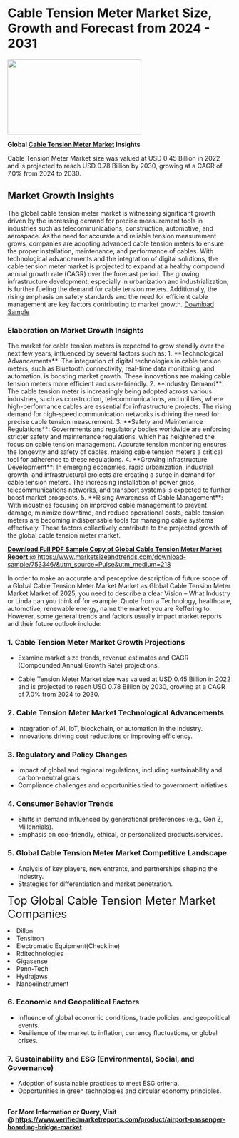 <H1>Cable Tension Meter Market Size, Growth and Forecast from 2024 - 2031</H1><img class="aligncenter size-medium wp-image-584254" src="https://thirdeyenews.in/wp-content/uploads/2024/09/Global-Market-Research-300x168.jpeg" alt="" width="300" height="168" /><p><strong>Global&nbsp;<a href="https://www.marketsizeandtrends.com/download-sample/753346/&amp;utm_source=Pulse&amp;utm_medium=218">Cable Tension Meter Market</a> Insights</strong></p><p>Cable Tension Meter Market size was valued at USD 0.45 Billion in 2022 and is projected to reach USD 0.78 Billion by 2030, growing at a CAGR of 7.0% from 2024 to 2030.</p><p><h2>Market Growth Insights</h2> The global cable tension meter market is witnessing significant growth driven by the increasing demand for precise measurement tools in industries such as telecommunications, construction, automotive, and aerospace. As the need for accurate and reliable tension measurement grows, companies are adopting advanced cable tension meters to ensure the proper installation, maintenance, and performance of cables. With technological advancements and the integration of digital solutions, the cable tension meter market is projected to expand at a healthy compound annual growth rate (CAGR) over the forecast period. The growing infrastructure development, especially in urbanization and industrialization, is further fueling the demand for cable tension meters. Additionally, the rising emphasis on safety standards and the need for efficient cable management are key factors contributing to market growth. <a href="#">Download Sample</a> <h3>Elaboration on Market Growth Insights</h3> The market for cable tension meters is expected to grow steadily over the next few years, influenced by several factors such as: 1. **Technological Advancements**: The integration of digital technologies in cable tension meters, such as Bluetooth connectivity, real-time data monitoring, and automation, is boosting market growth. These innovations are making cable tension meters more efficient and user-friendly. 2. **Industry Demand**: The cable tension meter is increasingly being adopted across various industries, such as construction, telecommunications, and utilities, where high-performance cables are essential for infrastructure projects. The rising demand for high-speed communication networks is driving the need for precise cable tension measurement. 3. **Safety and Maintenance Regulations**: Governments and regulatory bodies worldwide are enforcing stricter safety and maintenance regulations, which has heightened the focus on cable tension management. Accurate tension monitoring ensures the longevity and safety of cables, making cable tension meters a critical tool for adherence to these regulations. 4. **Growing Infrastructure Development**: In emerging economies, rapid urbanization, industrial growth, and infrastructural projects are creating a surge in demand for cable tension meters. The increasing installation of power grids, telecommunications networks, and transport systems is expected to further boost market prospects. 5. **Rising Awareness of Cable Management**: With industries focusing on improved cable management to prevent damage, minimize downtime, and reduce operational costs, cable tension meters are becoming indispensable tools for managing cable systems effectively. These factors collectively contribute to the projected growth of the global cable tension meter market. <a href="#"></p><p><span class=""><strong>Download Full PDF Sample Copy of Global Cable Tension Meter Market Report</strong> @ <a href="https://www.marketsizeandtrends.com/download-sample/753346/&amp;utm_source=Pulse&amp;utm_medium=218" target="_blank">https://www.marketsizeandtrends.com/download-sample/753346/&amp;utm_source=Pulse&amp;utm_medium=218</a></span></p><p>In order to make an accurate and perceptive description of future scope of a Global&nbsp;Cable Tension Meter Market Market as Global&nbsp;Cable Tension Meter Market Market of 2025, you need to describe a clear Vision &ndash; What Industry or Linda can you think of for example: Quote from a Technology, healthcare, automotive, renewable energy, name the market you are Reffering to. However, some general trends and factors usually impact market reports and their future outlook include:</p><h3>1.&nbsp;<strong>Cable Tension Meter Market Growth Projections</strong></h3><ul><li>Examine market size trends, revenue estimates and CAGR (Compounded Annual Growth Rate) projections.</li><li><p>Cable Tension Meter Market size was valued at USD 0.45 Billion in 2022 and is projected to reach USD 0.78 Billion by 2030, growing at a CAGR of 7.0% from 2024 to 2030.</p></li></ul><h3>2.&nbsp;<strong>Cable Tension Meter Market Technological Advancements</strong></h3><ul><li>Integration of AI, IoT, blockchain, or automation in the industry.</li><li>Innovations driving cost reductions or improving efficiency.</li></ul><h3>3.&nbsp;<strong>Regulatory and Policy Changes</strong></h3><ul><li>Impact of global and regional regulations, including sustainability and carbon-neutral goals.</li><li>Compliance challenges and opportunities tied to government initiatives.</li></ul><h3>4.&nbsp;<strong>Consumer Behavior Trends</strong></h3><ul><li>Shifts in demand influenced by generational preferences (e.g., Gen Z, Millennials).</li><li>Emphasis on eco-friendly, ethical, or personalized products/services.</li></ul><h3>5.&nbsp;<strong>Global Cable Tension Meter Market Competitive Landscape</strong></h3><ul><li>Analysis of key players, new entrants, and partnerships shaping the industry.</li><li>Strategies for differentiation and market penetration.</li></ul><p data-pm-slice="1 1 []"><span style="color: inherit; font-family: inherit; font-size: 25px;">Top Global Cable Tension Meter Market Companies</span></p><div class="" data-test-id=""><p><li>Dillon</li><li> Tensitron</li><li> Electromatic Equipment(Checkline)</li><li> Rditechnologies</li><li> Gigasense</li><li> Penn-Tech</li><li> Hydrajaws</li><li> Nanbeiinstrument</li></p></div><h3>6.&nbsp;<strong>Economic and Geopolitical Factors</strong></h3><ul><li>Influence of global economic conditions, trade policies, and geopolitical events.</li><li>Resilience of the market to inflation, currency fluctuations, or global crises.</li></ul><h3>7.&nbsp;<strong>Sustainability and ESG (Environmental, Social, and Governance)</strong></h3><ul><li>Adoption of sustainable practices to meet ESG criteria.</li><li>Opportunities in green technologies and circular economy principles.</li></ul><h2><strong style="font-size: 14px;">For More Information or Query, Visit @&nbsp;</strong><a style="background-color: #ffffff; font-size: 14px;" href="https://www.marketsizeandtrends.com/report/cable-tension-meter-market/" target="_blank">https://www.verifiedmarketreports.com/product/airport-passenger-boarding-bridge-market</a></h2>

